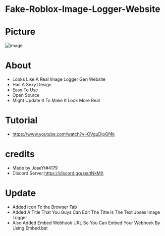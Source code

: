 # Fake-Roblox-Image-Logger-Website

# Picture
![image](https://user-images.githubusercontent.com/106576578/171284275-851287d8-1d6e-41f3-956f-b50687dbe818.png)


# About
- Looks Like A Real Image Logger Gen Website
- Has A Sexy Design
- Easy To Use
- Open Source
- Might Update It To Make It Look More Real
# Tutorial
- https://www.youtube.com/watch?v=OVguDlpGf4k

# credits
- Made by JoseYt#4179
- Discord Server:https://discord.gg/ssutNkMX

# Update
- Added Icon To the Browser Tab
- Added A Title That You Guys Can Edit The Title Is The Text Joses Image Logger
- Also Added Embed Webhook URL So You Can Embed Your Webhook By Using Embed.bat
